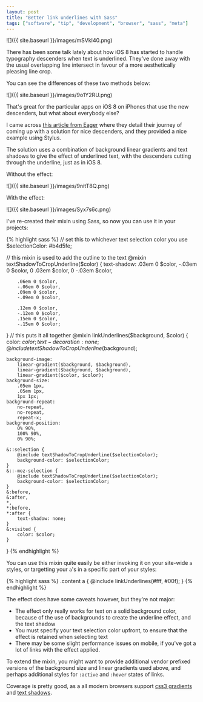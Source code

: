 ```yaml
---
layout: post
title: "Better link underlines with Sass"
tags: ["software", "tip", "development", "browser", "sass", "meta"]
---
```


![]({{ site.baseurl }}/images/mSVkI40.png)

There has been some talk lately about how iOS 8 has started to handle typography descenders when text is underlined. They've done away with the usual overlapping line intersect in favour of a more aesthetically pleasing line crop.

<!-- more -->


You can see the differences of these two methods below:

![]({{ site.baseurl }}/images/9o1Y2RU.png)

That's great for the particular apps on iOS 8 on iPhones that use the new descenders, but what about everybody else?

I came across [this article from Eager](https://eager.io/blog/smarter-link-underlines/) where they detail their journey of coming up with a solution for nice descenders, and they provided a nice example using Stylus.

The solution uses a combination of background linear gradients and text shadows to give the effect of underlined text, with the descenders cutting through the underline, just as in iOS 8.

Without the effect:

![]({{ site.baseurl }}/images/9nitT8Q.png)

With the effect:

![]({{ site.baseurl }}/images/Syx7s6c.png)

I've re-created their mixin using Sass, so now you can use it in your projects:

{% highlight sass %}
// set this to whichever text selection color you use
$selectionColor: #b4d5fe;

// this mixin is used to add the outline to the text
@mixin textShadowToCropUnderline($color) {
    text-shadow:
        .03em 0 $color,
        -.03em 0 $color,
        0 .03em $color,
        0 -.03em $color,

        .06em 0 $color,
        -.06em 0 $color,
        .09em 0 $color,
        -.09em 0 $color,

        .12em 0 $color,
        -.12em 0 $color,
        .15em 0 $color,
        -.15em 0 $color;
}
// this puts it all together
@mixin linkUnderlines($background, $color) {
    color: $color;
    text-decoration: none;
    @include textShadowToCropUnderline($background);

    background-image:
        linear-gradient($background, $background),
        linear-gradient($background, $background),
        linear-gradient($color, $color);
    background-size:
        .05em 1px,
        .05em 1px,
        1px 1px;
    background-repeat:
        no-repeat,
        no-repeat,
        repeat-x;
    background-position:
        0% 90%,
        100% 90%,
        0% 90%;

    &::selection {
        @include textShadowToCropUnderline($selectionColor);
        background-color: $selectionColor;
    }
    &::-moz-selection {
        @include textShadowToCropUnderline($selectionColor);
        background-color: $selectionColor;
    }
    &:before,
    &:after,
    *,
    *:before,
    *:after {
        text-shadow: none;
    }
    &:visited {
        color: $color;
    }
}
{% endhighlight %}

You can use this mixin quite easily be either invoking it on your site-wide `a` styles, or targetting your `a`'s in a specific part of your styles:

{% highlight sass %}
.content a {
    @include linkUnderlines(#fff, #00f);
}
{% endhighlight %}

The effect does have some caveats however, but they're not major:

- The effect only really works for text on a solid background color, because of the use of backgrounds to create the underline effect, and the text shadow
- You must specify your text selection color upfront, to ensure that the effect is retained when selecting text
- There may be some slight performance issues on mobile, if you've got a lot of links with the effect applied.

To extend the mixin, you might want to provide additional vendor prefixed versions of the background size and linear gradients used above, and perhaps additional styles for `:active` and `:hover` states of links.

Coverage is pretty good, as a all modern browsers support [css3 gradients](http://caniuse.com/#feat=css-gradients) and [text shadows](http://caniuse.com/#feat=css-textshadow).
